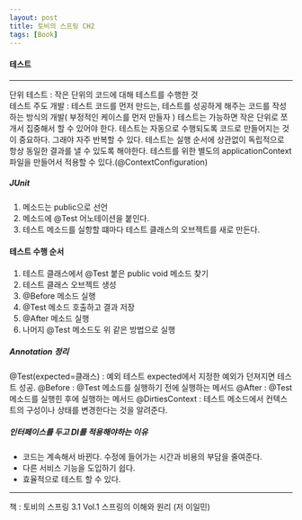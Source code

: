 ```yaml
---
layout: post
title: 토비의 스프링 CH2
tags: [Book]
---
```


#### 테스트
* * *
단위 테스트 : 작은 단위의 코드에 대해 테스트를 수행한 것  
테스트 주도 개발 : 테스트 코드를 먼저 만드는, 테스트를 성공하게 해주는 코드를 작성하는 방식의 개발( 부정적인 케이스를 먼저 만들자 )
테스트는 가능하면 작은 단위로 쪼개서 집중해서 할 수 있어야 한다.
테스트는 자동으로 수행되도록 코드로 만들어지는 것이 중요하다. 그래야 자주 반복할 수 있다.
테스트는 실행 순서에 상관없이 독립적으로 항상 동일한 결과를 낼 수 있도록 해야한다.
테스트를 위한 별도의 applicationContext 파일을 만들어서 적용할 수 있다.(@ContextConfiguration)

##### JUnit
1. 메소드는 public으로 선언
2. 메소드에 @Test 어노테이션을 붙인다.
3. 테스트 메소드를 실항할 떄마다 테스트 클래스의 오브젝트를 새로 만든다.

#### 테스트 수행 순서
1. 테스트 클래스에서 @Test 붙은 public void 메소드 찾기
2. 테스트 클래스 오브젝트 생성
3. @Before 메소드 실행
4. @Test 메소드 호출하고 결과 저장
5. @After 메소드 실행
6. 나머지 @Test 메소드도 위 같은 방법으로 실행

##### Annotation 정리 
@Test(expected=클래스) : 예외 테스트 expected에서 지정한 예외가 던져지면 테스트 성공.
@Before : @Test 메소드를 실행하기 전에 실행하는 메서드
@After : @Test 메소드를 실행힌 후에 실행하는 메서드
@DirtiesContext : 테스트 메소드에서 컨텍스트의 구성이나 상태를 변경한다는 것을 알려준다.

##### 인터페이스를 두고 DI를 적용해야하는 이유
- 코드는 계속해서 바뀐다. 수정에 들어가는 시간과 비용의 부담을 줄여준다.
- 다른 서비스 기능을 도입하기 쉽다.
- 효율적으로 테스트 할 수 있다.

* * *
책 : 토비의 스프링 3.1 Vol.1 스프링의 이해와 원리 (저 이일민)